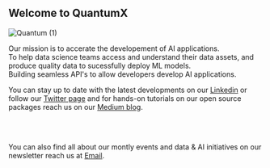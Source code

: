 ## Welcome to QuantumX 

![Quantum (1)](https://github.com/quantum-intelligence-africa/.github/assets/88959075/260a0d56-899c-48f5-9e3d-b5ca762a9d54)


Our mission is to accerate the developement of AI applications. <br/> 
    To help data science teams access and understand their data assets, and produce quality data to sucessfully deploy ML models. <br/>
    Building seamless API's to allow developers develop AI applications.
    
You can stay up to date with the latest developments on our [Linkedin](https://www.linkedin.com/company/quantumx.co.tz/)  or follow our [Twitter page](https://twitter.com/QuantumX__) and for hands-on tutorials on our open source packages reach us on our [Medium blog](https://medium.com/@mgasalucas).

<br/><br/>

You can also find all about our montly events and data & AI initiatives on our newsletter reach us at [Email](mailto:mgasa.loucat1@gmail.com).
